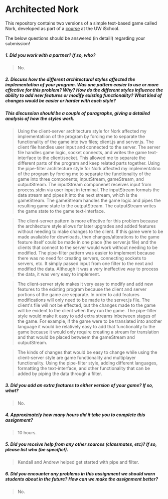 # Architected Nork

This repository contains two versions of a simple text-based game called Nork, developed as part of a [course](http://arch-joelross.rhcloud.com/) at the UW iSchool. 

The below questions should be answered (in detail!) regarding your submission!


##### 1. Did you work with a partner? If so, who?
> No.



##### 2. Discuss how the different architectural styles affected the implementation of your program. Was one pattern easier to use or more effective _for this problem_? Why? How do the different styles influence the ability to add new features or modify existing functionality? What kind of changes would be easier or harder with each style?
##### This discussion should be a couple of paragraphs, giving a detailed analysis of how the styles work.
> Using the client-server architecture style for Nork affected my implementatiion of the program by forcing me to separate the functionality of the game into two files; client.js and server.js. The client file handles user input and connected to the server. The server file handles game logic, socket connects, and writes the game text-interface to the client/socket. This allowed me to separate the different parts of the program and keep related parts together. Using the pipe-filter architecture style for Nork affected my implementatino of the program by forcing me to separate the functionality of the game into three components; inputStream, gameStream, and outputStream. The inputStream componenet receives input from process.stdin via user input in terminal. The inputStream formats the data stream and pipes it into the next stream, which is the gameStream. The gameStream handles the game logic and pipes the resulting game state to the outputStream. The outputStream writes the game state to the game text-interface.

> The client-server pattern is more effective for this problem because the architecture style allows for later upgrades and added features without needing to make changes to the client. If this game were to be made avaliable for downloads, then changes/alterations to the game feature itself could be made in one place (the server.js file) and the clients that connect to the server would work without needing to be modified. The pipe-filter pattern was easier to implement because there was no need for creating servers, connecting sockets to servers, etc. It simply passed input from one filter to the next and modified the data. Although it was a very ineffective way to process the data, it was very easy to implement.

> The client-server style makes it very easy to modify and add new features to the existing program because the client and server portions of the game are separate. In order to add features modifications will only need to be made to the server.js file. The client's file will not be effected, but the changes made to the game will be evident to the client when they run the game. The pipe-filter style would make it easy to add extra streams inbetween stages of the game. For example, if the game were to be translated into another language it would be relatively easy to add that functionality to the game because it would only require creating a stream for translation and that would be placed betweem the gameStream and outputStream.

> The kinds of changes that would be easy to change while using the client-server style are game functionality and multiplayer functionality. Using the pipe-filter style, adding different languages, formatting the text-interface, and other functionality that can be added by piping the data through a filter.

##### 3. Did you add an extra features to either version of your game? If so, what?
> No.



##### 4. Approximately how many hours did it take you to complete this assignment? #####
> 10 hours.



##### 5. Did you receive help from any other sources (classmates, etc)? If so, please list who (be specific!). #####
> Kendall and Andrew helped get started with pipe and filter.



##### 6. Did you encounter any problems in this assignment we should warn students about in the future? How can we make the assignment better? #####
> No.



